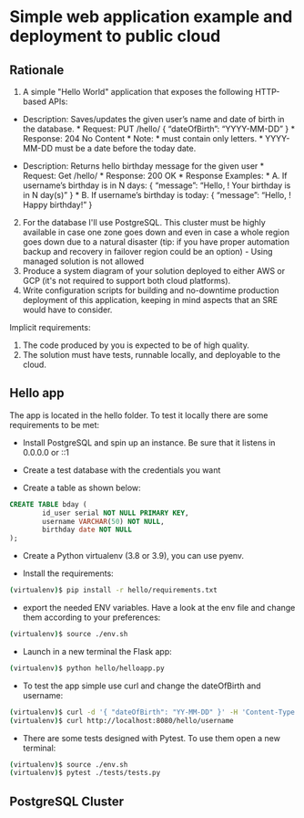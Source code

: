 # Simple web application example and deployment to public cloud

## Rationale

1. A simple "Hello World" application that exposes the following HTTP-based APIs:

* Description: Saves/updates the given user’s name and date of birth in the database.
        * Request: PUT /hello/<username> { “dateOfBirth”: “YYYY-MM-DD” }
        * Response: 204 No Content
        * Note:
                * <username> must contain only letters.
                * YYYY-MM-DD must be a date before the today date.

* Description: Returns hello birthday message for the given user
        * Request: Get /hello/<username>
        * Response: 200 OK
        * Response Examples:
                * A. If username’s birthday is in N days:
{ “message”: “Hello, <username>! Your birthday is in N day(s)”
}
                * B. If username’s birthday is today:
{ “message”: “Hello, <username>! Happy birthday!” }

2. For the database I'll use PostgreSQL. This cluster must be highly available
in case one zone goes down and even in case a whole region goes down due to a natural
disaster (tip: if you have proper automation backup and recovery in failover region could
be an option) - Using managed solution is not allowed
3. Produce a system diagram of your solution deployed to either AWS or GCP (it's not
required to support both cloud platforms).
4. Write configuration scripts for building and no-downtime production deployment of
this application, keeping in mind aspects that an SRE would have to consider.

Implicit requirements:
1. The code produced by you is expected to be of high quality.
2. The solution must have tests, runnable locally, and deployable to the cloud.


## Hello app

The app is located in the hello folder. To test it locally there are some requirements to be met:

* Install PostgreSQL and spin up an instance. Be sure that it listens in 0.0.0.0 or ::1

* Create a test database with the credentials you want

* Create a table as shown below: 

```sql
CREATE TABLE bday (
        id_user serial NOT NULL PRIMARY KEY,
        username VARCHAR(50) NOT NULL,
        birthday date NOT NULL
);
```

* Create a Python virtualenv (3.8 or 3.9), you can use pyenv.

* Install the requirements:

```bash
(virtualenv)$ pip install -r hello/requirements.txt
```

* export the needed ENV variables. Have a look at the env file and change them according to your preferences:

```bash
(virtualenv)$ source ./env.sh
```

* Launch in a new terminal the Flask app:

```bash
(virtualenv)$ python hello/helloapp.py
```

* To test the app simple use curl and change the dateOfBirth and username:

```bash
(virtualenv)$ curl -d '{ "dateOfBirth": "YY-MM-DD" }' -H 'Content-Type: application/json' -X PUT http://localhost:8080/hello/username
(virtualenv)$ curl http://localhost:8080/hello/username
```

* There are some tests designed with Pytest. To use them open a new terminal:

```bash
(virtualenv)$ source ./env.sh
(virtualenv)$ pytest ./tests/tests.py
```

## PostgreSQL Cluster